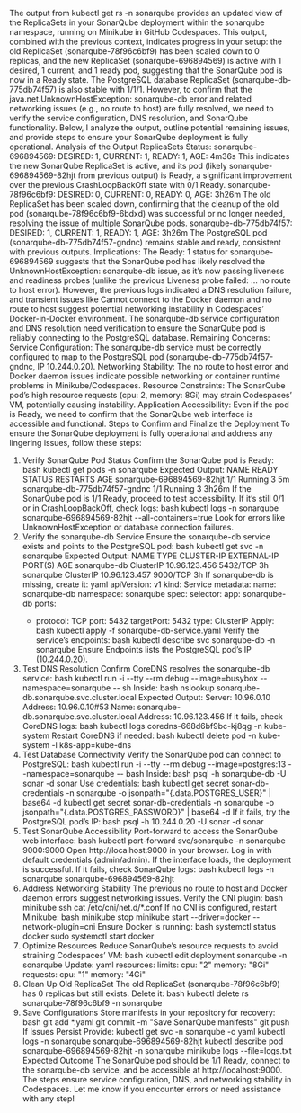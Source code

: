 The output from kubectl get rs -n sonarqube provides an updated view of the ReplicaSets in your SonarQube deployment within the sonarqube namespace, running on Minikube in GitHub Codespaces. This output, combined with the previous context, indicates progress in your setup: the old ReplicaSet (sonarqube-78f96c6bf9) has been scaled down to 0 replicas, and the new ReplicaSet (sonarqube-696894569) is active with 1 desired, 1 current, and 1 ready pod, suggesting that the SonarQube pod is now in a Ready state. The PostgreSQL database ReplicaSet (sonarqube-db-775db74f57) is also stable with 1/1/1. However, to confirm that the java.net.UnknownHostException: sonarqube-db error and related networking issues (e.g., no route to host) are fully resolved, we need to verify the service configuration, DNS resolution, and SonarQube functionality. Below, I analyze the output, outline potential remaining issues, and provide steps to ensure your SonarQube deployment is fully operational.
Analysis of the Output
ReplicaSets Status:
sonarqube-696894569:
DESIRED: 1, CURRENT: 1, READY: 1, AGE: 4m36s
This indicates the new SonarQube ReplicaSet is active, and its pod (likely sonarqube-696894569-82hjt from previous output) is Ready, a significant improvement over the previous CrashLoopBackOff state with 0/1 Ready.
sonarqube-78f96c6bf9:
DESIRED: 0, CURRENT: 0, READY: 0, AGE: 3h26m
The old ReplicaSet has been scaled down, confirming that the cleanup of the old pod (sonarqube-78f96c6bf9-6bdxd) was successful or no longer needed, resolving the issue of multiple SonarQube pods.
sonarqube-db-775db74f57:
DESIRED: 1, CURRENT: 1, READY: 1, AGE: 3h26m
The PostgreSQL pod (sonarqube-db-775db74f57-gndnc) remains stable and ready, consistent with previous outputs.
Implications:
The Ready: 1 status for sonarqube-696894569 suggests that the SonarQube pod has likely resolved the UnknownHostException: sonarqube-db issue, as it’s now passing liveness and readiness probes (unlike the previous Liveness probe failed: ... no route to host error).
However, the previous logs indicated a DNS resolution failure, and transient issues like Cannot connect to the Docker daemon and no route to host suggest potential networking instability in Codespaces’ Docker-in-Docker environment.
The sonarqube-db service configuration and DNS resolution need verification to ensure the SonarQube pod is reliably connecting to the PostgreSQL database.
Remaining Concerns:
Service Configuration: The sonarqube-db service must be correctly configured to map to the PostgreSQL pod (sonarqube-db-775db74f57-gndnc, IP 10.244.0.20).
Networking Stability: The no route to host error and Docker daemon issues indicate possible networking or container runtime problems in Minikube/Codespaces.
Resource Constraints: The SonarQube pod’s high resource requests (cpu: 2, memory: 8Gi) may strain Codespaces’ VM, potentially causing instability.
Application Accessibility: Even if the pod is Ready, we need to confirm that the SonarQube web interface is accessible and functional.
Steps to Confirm and Finalize the Deployment
To ensure the SonarQube deployment is fully operational and address any lingering issues, follow these steps:
1. Verify SonarQube Pod Status
Confirm the SonarQube pod is Ready:
bash
kubectl get pods -n sonarqube
Expected Output:
NAME                            READY   STATUS    RESTARTS   AGE
sonarqube-696894569-82hjt       1/1     Running   3          5m
sonarqube-db-775db74f57-gndnc   1/1     Running   3          3h26m
If the SonarQube pod is 1/1 Ready, proceed to test accessibility.
If it’s still 0/1 or in CrashLoopBackOff, check logs:
bash
kubectl logs -n sonarqube sonarqube-696894569-82hjt --all-containers=true
Look for errors like UnknownHostException or database connection failures.
2. Verify the sonarqube-db Service
Ensure the sonarqube-db service exists and points to the PostgreSQL pod:
bash
kubectl get svc -n sonarqube
Expected Output:
NAME           TYPE        CLUSTER-IP      EXTERNAL-IP   PORT(S)    AGE
sonarqube-db   ClusterIP   10.96.123.456   <none>        5432/TCP   3h
sonarqube      ClusterIP   10.96.123.457   <none>        9000/TCP   3h
If sonarqube-db is missing, create it:
yaml
apiVersion: v1
kind: Service
metadata:
  name: sonarqube-db
  namespace: sonarqube
spec:
  selector:
    app: sonarqube-db
  ports:
    - protocol: TCP
      port: 5432
      targetPort: 5432
  type: ClusterIP
Apply:
bash
kubectl apply -f sonarqube-db-service.yaml
Verify the service’s endpoints:
bash
kubectl describe svc sonarqube-db -n sonarqube
Ensure Endpoints lists the PostgreSQL pod’s IP (10.244.0.20).
3. Test DNS Resolution
Confirm CoreDNS resolves the sonarqube-db service:
bash
kubectl run -i --tty --rm debug --image=busybox --namespace=sonarqube -- sh
Inside:
bash
nslookup sonarqube-db.sonarqube.svc.cluster.local
Expected Output:
Server:    10.96.0.10
Address:   10.96.0.10#53
Name:      sonarqube-db.sonarqube.svc.cluster.local
Address:   10.96.123.456
If it fails, check CoreDNS logs:
bash
kubectl logs coredns-668d6bf9bc-kj8qg -n kube-system
Restart CoreDNS if needed:
bash
kubectl delete pod -n kube-system -l k8s-app=kube-dns
4. Test Database Connectivity
Verify the SonarQube pod can connect to PostgreSQL:
bash
kubectl run -i --tty --rm debug --image=postgres:13 --namespace=sonarqube -- bash
Inside:
bash
psql -h sonarqube-db -U sonar -d sonar
Use credentials:
bash
kubectl get secret sonar-db-credentials -n sonarqube -o jsonpath="{.data.POSTGRES_USER}" | base64 -d
kubectl get secret sonar-db-credentials -n sonarqube -o jsonpath="{.data.POSTGRES_PASSWORD}" | base64 -d
If it fails, try the PostgreSQL pod’s IP:
bash
psql -h 10.244.0.20 -U sonar -d sonar
5. Test SonarQube Accessibility
Port-forward to access the SonarQube web interface:
bash
kubectl port-forward svc/sonarqube -n sonarqube 9000:9000
Open http://localhost:9000 in your browser. Log in with default credentials (admin/admin). If the interface loads, the deployment is successful.
If it fails, check SonarQube logs:
bash
kubectl logs -n sonarqube sonarqube-696894569-82hjt
6. Address Networking Stability
The previous no route to host and Docker daemon errors suggest networking issues. Verify the CNI plugin:
bash
minikube ssh
cat /etc/cni/net.d/*.conf
If no CNI is configured, restart Minikube:
bash
minikube stop
minikube start --driver=docker --network-plugin=cni
Ensure Docker is running:
bash
systemctl status docker
sudo systemctl start docker
7. Optimize Resources
Reduce SonarQube’s resource requests to avoid straining Codespaces’ VM:
bash
kubectl edit deployment sonarqube -n sonarqube
Update:
yaml
resources:
  limits:
    cpu: "2"
    memory: "8Gi"
  requests:
    cpu: "1"
    memory: "4Gi"
8. Clean Up Old ReplicaSet
The old ReplicaSet (sonarqube-78f96c6bf9) has 0 replicas but still exists. Delete it:
bash
kubectl delete rs sonarqube-78f96c6bf9 -n sonarqube
9. Save Configurations
Store manifests in your repository for recovery:
bash
git add *.yaml
git commit -m "Save SonarQube manifests"
git push
If Issues Persist
Provide:
kubectl get svc -n sonarqube -o yaml
kubectl logs -n sonarqube sonarqube-696894569-82hjt
kubectl describe pod sonarqube-696894569-82hjt -n sonarqube
minikube logs --file=logs.txt
Expected Outcome
The SonarQube pod should be 1/1 Ready, connect to the sonarqube-db service, and be accessible at http://localhost:9000. The steps ensure service configuration, DNS, and networking stability in Codespaces.
Let me know if you encounter errors or need assistance with any step!